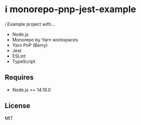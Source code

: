 # ℹ️ monorepo-pnp-jest-example

ℹ️ Example project with...

- Node.js
- Monorepo by Yarn workspaces
- Yarn PnP (Berry)
- Jest
- ESLint
- TypeScript

## Requires

- Node.js >= 14.19.0

## License

MIT

